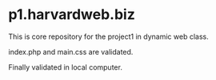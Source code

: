 p1.harvardweb.biz
=================

This is core repository for the project1 in dynamic web class.

index.php and main.css are validated.

Finally validated in local computer.
